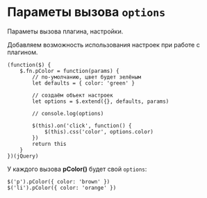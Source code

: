 # Параметы вызова `options`
Параметы вызова плагина, настройки.

Добавляем возможность использования настроек при работе с плагином.

    (function($) {
        $.fn.pColor = function(params) {
            // по-умолчанию, цвет будет зелёным
            let defaults = { color: 'green' }

            // создаём объект настроек
            let options = $.extend({}, defaults, params)
            
            // console.log(options)
            
            $(this).on('click', function() {
                $(this).css('color', options.color)
            })
            return this
        }
    })(jQuery)

У каждого вызова **pColor()** будет свой `options`:

    $('p').pColor({ color: 'brown' })
    $('li').pColor({ color: 'orange' })

